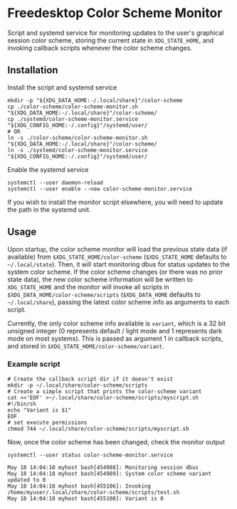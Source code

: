# Freedesktop Color Scheme Monitor

Script and systemd service for monitoring updates to the user's graphical session color scheme,
storing the current state in `XDG_STATE_HOME`, and invoking callback scripts whenever the color
scheme changes.

## Installation

Install the script and systemd service

```shell
mkdir -p "${XDG_DATA_HOME:-/.local/share}"/color-scheme
cp ./color-scheme/color-scheme-monitor.sh "${XDG_DATA_HOME:-/.local/share}"/color-scheme/
cp ./systemd/color-scheme-monitor.service "${XDG_CONFIG_HOME:-/.config}"/systemd/user/
# OR
ln -s ./color-scheme/color-scheme-monitor.sh "${XDG_DATA_HOME:-/.local/share}"/color-scheme/
ln -s ./systemd/color-scheme-monitor.service "${XDG_CONFIG_HOME:-/.config}"/systemd/user/
```

Enable the systemd service

```shell
systemctl --user daemon-reload
systemctl --user enable --now color-scheme-monitor.service
```

If you wish to install the monitor script elsewhere, you will need to update the path in the
systemd unit.

## Usage

Upon startup, the color scheme monitor will load the previous state data (if available) from
`$XDG_STATE_HOME/color-scheme` (`$XDG_STATE_HOME` defaults to `~/.local/state`). Then, it will start
monitoring dbus for status updates to the system color scheme. If the color scheme changes (or there
was no prior state data), the new color scheme information will be written to `XDG_STATE_HOME` and
the monitor will invoke all scripts in `$XDG_DATA_HOME/color-scheme/scripts` (`$XDG_DATA_HOME`
defaults to `~/.local/share`), passing the latest color scheme info as arguments to each script.

Currently, the only color scheme info available is `variant`, which is a 32 bit unsigned integer (0
represents default / light mode and 1 represents dark mode on most systems). This is passed as
argument 1 in callback scripts, and stored in `$XDG_STATE_HOME/color-scheme/variant`.

### Example script

```shell
# Create the callback script dir if it doesn't exist
mkdir -p ~/.local/share/color-scheme/scripts
# Create a simple script that prints the color-scheme variant
cat <<'EOF' >~/.local/share/color-scheme/scripts/myscript.sh
#!/bin/sh
echo "Variant is $1"
EOF
# set execute permissions
chmod 744 ~/.local/share/color-scheme/scripts/myscript.sh
```

Now, once the color scheme has been changed, check the monitor output

```shell
systemctl --user status color-scheme-monitor.service
```

```text
May 18 14:04:10 myhost bash[454988]: Monitoring session dbus
May 18 14:04:18 myhost bash[454989]: System color scheme variant updated to 0
May 18 14:04:18 myhost bash[455106]: Invoking /home/myuser/.local/share/color-scheme/scripts/test.sh
May 18 14:04:18 myhost bash[455108]: Variant is 0
```
